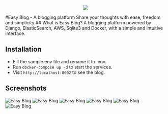 <p align="center">
  <a href="http://blog.ahmadz.ai"><img src="https://img.shields.io/badge/Live-Demo-blueviolet?style=flat-square"></a>
</p>
#Easy Blog - A blogging platform
Share your thoughts with ease, freedom and simplicity
## What is Easy Blog?
A blogging platform powered by Django, ElasticSearch, AWS, Sqlite3 and Docker, with a simple and intuitive interface.

## Installation
- Fill the sample.env file and rename it to .env.
- Run `docker-compose up -d` to start the services.
- Visit `http://localhost:8002` to see the blog.

## Screenshots
![Easy Blog](https://i.imgur.com/MZsQH6n.png)
![Easy Blog](https://i.imgur.com/CFmsNkp.png)
![Easy Blog](https://i.imgur.com/axxKZRV.png)
![Easy Blog](https://i.imgur.com/SvJugwh.png)
![Easy Blog](https://i.imgur.com/jezUDKj.png)
![Easy Blog](https://i.imgur.com/PaZeIc0.png)